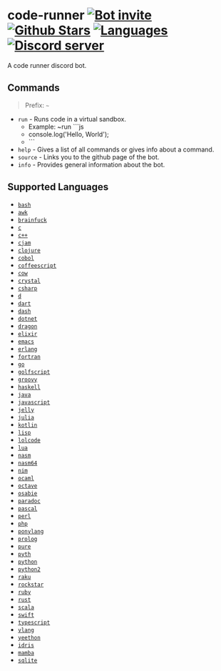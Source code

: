 # code-runner [![Bot invite](https://img.shields.io/badge/Bot-Invite-blue?logo=discord)](https://discord.com) [![Github Stars](https://img.shields.io/github/stars/1chiSensei/code-runner?style=social)](https://github.com/1chiSensei/code-runner) [![Languages](https://img.shields.io/github/languages/top/1chiSensei/code-runner)](https://github.com/1chiSensei/code-runner) [![Discord server](https://img.shields.io/discord/830047984573480970)](https://discord.gg/zGvtAnGhdP)

A code runner discord bot.

## Commands

> Prefix: `~`

- `run` - Runs code in a virtual sandbox.
  - Example: ~run \`\`\`js
  - console.log('Hello, World');
  - \`\`\`
- `help` - Gives a list of all commands or gives info about a command.
- `source` - Links you to the github page of the bot.
- `info` - Provides general information about the bot.

## Supported Languages

- [`bash`](https://www.gnu.org/software/bash/)
- [`awk`](https://www.gnu.org/s/gawk/manual/gawk.html)
- [`brainfuck`](https://esolangs.org/wiki/Brainfuck)
- [`c`](<https://en.wikipedia.org/wiki/C_(programming_language)>)
- [`c++`](https://www.cplusplus.com/)
- [`cjam`](https://esolangs.org/wiki/CJam)
- [`clojure`](https://clojure.org/)
- [`cobol`](https://en.wikipedia.org/wiki/COBOL)
- [`coffeescript`](https://coffeescript.org/)
- [`cow`](https://bigzaphod.github.io/COW/)
- [`crystal`](https://crystal-lang.org/)
- [`csharp`](https://www.microsoft.com/net/core/platform)
- [`d`](https://dlang.org/)
- [`dart`](https://www.dartlang.org/)
- [`dash`](https://dash.generalassemb.ly/)
- [`dotnet`](https://dotnet.microsoft.com/)
- [`dragon`](https://dragon-lang.org/)
- [`elixir`](https://elixir-lang.org/)
- [`emacs`](https://www.gnu.org/software/emacs/)
- [`erlang`](https://www.erlang.org/)
- [`fortran`](https://fortran-lang.org/)
- [`go`](https://golang.org/)
- [`golfscript`](http://www.golfscript.com/)
- [`groovy`](https://groovy-lang.org/)
- [`haskell`](https://www.haskell.org/)
- [`java`](https://www.java.com/)
- [`javascript`](https://www.javascript.com/)
- [`jelly`](https://github.com/DennisMitchell/jellylanguage)
- [`julia`](https://julialang.org/)
- [`kotlin`](https://kotlinlang.org/)
- [`lisp`](<https://en.wikipedia.org/wiki/Lisp_(programming_language)>)
- [`lolcode`](http://www.lolcode.org/)
- [`lua`](https://www.lua.org/)
- [`nasm`](https://en.wikipedia.org/wiki/Netwide_Assembler)
- [`nasm64`](https://en.wikipedia.org/wiki/Netwide_Assembler)
- [`nim`](https://nim-lang.org/)
- [`ocaml`](https://ocaml.org/)
- [`octave`](https://www.gnu.org/software/octave/index)
- [`osabie`](https://github.com/Adriandmen/05AB1E)
- [`paradoc`](https://github.com/betaveros/paradoc)
- [`pascal`](<https://en.wikipedia.org/wiki/Pascal_(programming_language)>)
- [`perl`](https://www.perl.org/)
- [`php`](https://www.php.net/)
- [`ponylang`](https://www.ponylang.io/)
- [`prolog`](https://www.swi-prolog.org/)
- [`pure`](https://agraef.github.io/pure-lang/)
- [`pyth`](https://pyth.readthedocs.io/)
- [`python`](https://www.python.org/)
- [`python2`](https://www.python.org/)
- [`raku`](https://www.raku.org/)
- [`rockstar`](https://codewithrockstar.com/)
- [`ruby`](https://www.ruby-lang.org/en/)
- [`rust`](https://www.rust-lang.org/)
- [`scala`](https://www.scala-lang.org/)
- [`swift`](https://swift.org/)
- [`typescript`](https://www.typescriptlang.org/)
- [`vlang`](https://vlang.io/)
- [`yeethon`](https://yeethon.org/)
- [`idris`](https://www.idris-lang.org/)
- [`mamba`](https://github.com/JSAbrahams/mamba)
- [`sqlite`](https://www.sqlite.org/)
